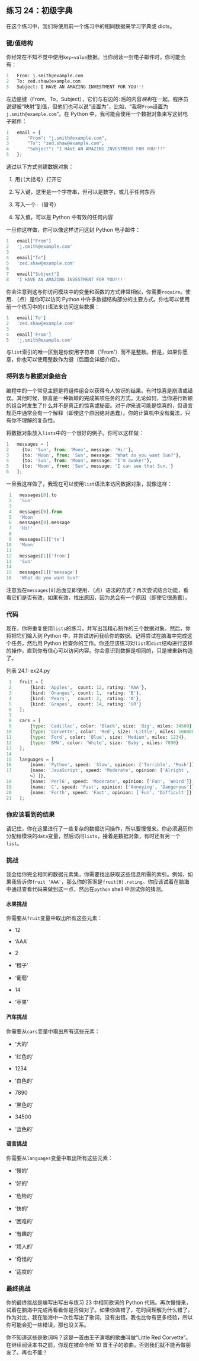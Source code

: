 ## 练习 24：初级字典

在这个练习中，我们将使用前一个练习中的相同数据来学习字典或 dicts。

### 键/值结构

你经常在不知不觉中使用`key=value`数据。当你阅读一封电子邮件时，你可能会有：

```py
1   From: j.smith@example.com
2   To: zed.shaw@example.com
3   Subject: I HAVE AN AMAZING INVESTMENT FOR YOU!!!
```

左边是键（From，To，Subject），它们与右边的`:`后的内容*映射*在一起。程序员说键被“映射”到值，但他们也可以说“设置为”，比如，“我将`From`设置为`j.smith@example.com`”。在 Python 中，我可能会使用一个数据对象来写这封电子邮件：

```py
1   email = {
2       "From": "j.smith@example.com",
3       "To": "zed.shaw@example.com",
4       "Subject": "I HAVE AN AMAZING INVESTMENT FOR YOU!!!"
5   };
```

通过以下方式创建数据对象：

1.  用`{`（大括号）打开它

2.  写入键，这里是一个字符串，但可以是数字，或几乎任何东西

3.  写入一个`:`（冒号）

4.  写入值，可以是 Python 中有效的任何内容

一旦你这样做，你可以像这样访问这封 Python 电子邮件：

```py
1   email["From"]
2   'j.smith@example.com'
3
4   email["To"]
5   'zed.shaw@example.com'
6
7   email["Subject"]
8   'I HAVE AN AMAZING INVESTMENT FOR YOU!!!'
```

你会注意到这与你访问模块中的变量和函数的方式非常相似，你需要`require`。使用`.`（点）是你可以访问 Python 中许多数据结构部分的主要方式。你也可以使用前一个练习中的`[]`语法来访问这些数据：

```py
1   email['To']
2   'zed.shaw@example.com'
3
4   email['From']
5   'j.smith@example.com'
```

与`list`索引的唯一区别是你使用字符串（'From'）而不是整数。但是，如果你愿意，你也可以使用整数作为键（后面会详细介绍）。

### 将列表与数据对象结合

编程中的一个常见主题是将组件组合以获得令人惊讶的结果。有时惊喜是崩溃或错误。其他时候，惊喜是一种新颖的完成某项任务的方式。无论如何，当你进行新颖的组合时发生了什么并不是真正的惊喜或秘密。对于*你*来说可能是惊喜的，但语言规范中通常会有一个解释（即使这个原因绝对愚蠢）。你的计算机中没有魔法，只有你不理解的复杂性。

将数据对象放入`lists`中的一个很好的例子。你可以这样做：

```py
1   messages = [
2     {to: 'Sun', from: 'Moon', message: 'Hi!'},
3     {to: 'Moon', from: 'Sun', message: 'What do you want Sun?'},
4     {to: 'Sun', from: 'Moon', message: "I'm awake!"},
5     {to: 'Moon', from: 'Sun', message: 'I can see that Sun.'}
6   ];
```

一旦我这样做了，我现在可以使用`list`语法来访问数据对象，就像这样：

```py
 1   messages[0].to
 2   'Sun'
 3
 4   messages[0].from
 5   'Moon'
 6   messages[0].message
 7   'Hi!'
 8
 9   messages[1]['to']
10   'Moon'
11
12   messages[1]['from']
13   'Sun'
14
15   messages[1]['message']
16   'What do you want Sun?'
```

注意我在`messages[0]`后面立即使用`.`（点）语法的方式？再次尝试结合功能，看看它们是否有效，如果有效，找出原因，因为总会有一个原因（即使它很愚蠢）。

### 代码

现在，你将重复使用`lists`的练习，并写出我精心制作的三个数据对象。然后，你将把它们输入到 Python 中，并尝试访问我给你的数据。记得尝试在脑海中完成这个任务，然后用 Python 检查你的工作。你还应该练习对`list`和`dict`结构进行这样的操作，直到你有信心可以访问内容。你会意识到数据是相同的，只是被重新构造了。

列表 24.1: ex24.py

```py
 1   fruit = [
 2       {kind: 'Apples',  count: 12, rating: 'AAA'},
 3       {kind: 'Oranges', count: 1,  rating: 'B'},
 4       {kind: 'Pears',   count: 2,  rating: 'A'},
 5       {kind: 'Grapes',  count: 14, rating: 'UR'}
 6   ];
 7
 8   cars = [
 9       {type: 'Cadillac', color: 'Black', size: 'Big', miles: 34500},
10       {type: 'Corvette', color: 'Red', size: 'Little', miles: 1000000},
11       {type: 'Ford', color: 'Blue', size: 'Medium', miles: 1234},
12       {type: 'BMW', color: 'White', size: 'Baby', miles: 7890}
13   ];
14
15   languages = [
16       {name: 'Python', speed: 'Slow', opinion: ['Terrible', 'Mush']},
17       {name: 'JavaScript', speed: 'Moderate', opinion: ['Alright', 'Bizarre'
         ↪] ]},
18       {name: 'Perl6', speed: 'Moderate', opinion: ['Fun', 'Weird']},
19       {name: 'C', speed: 'Fast', opinion: ['Annoying', 'Dangerous']},
20       {name: 'Forth', speed: 'Fast', opinion: ['Fun', 'Difficult']},
21   ];
```

### 你应该看到的结果

请记住，你在这里进行了一些复杂的数据访问操作，所以要慢慢来。你必须遍历你分配给模块的`data`变量，然后访问`lists`，接着是数据对象，有时还有另一个`list`。

### 挑战

我会给你完全相同的数据元素集，你需要找出获取这些信息所需的索引。例如，如果我告诉你`fruit 'AAA'`，那么你的答案是`fruit[0].rating`。你应该试着在脑海中通过查看代码来做到这一点，然后在`python` shell 中测试你的猜测。

#### 水果挑战

你需要从`fruit`变量中取出所有这些元素：

+   12

+   ‘AAA’

+   2

+   ‘橙子’

+   ‘葡萄’

+   14

+   ‘苹果’

#### 汽车挑战

你需要从`cars`变量中取出所有这些元素：

+   ‘大的’

+   ‘红色的’

+   1234

+   ‘白色的’

+   7890

+   ‘黑色的’

+   34500

+   ‘蓝色的’

#### 语言挑战

你需要从`languages`变量中取出所有这些元素：

+   ‘慢的’

+   ‘好的’

+   ‘危险的’

+   ‘快的’

+   ‘困难的’

+   ‘有趣的’

+   ‘烦人的’

+   ‘奇怪的’

+   ‘适度的’

### 最终挑战

你的最终挑战是编写出写出与练习 23 中相同歌词的 Python 代码。再次慢慢来，试着在脑海中完成再看看你是否做对了。如果你做错了，花时间理解为什么错了。作为对比，我在脑海中一次性写出了歌词，没有出错。我也比你有更多经验，所以你可能会犯一些错误，那也没关系。

你不知道这些是歌词吗？这是一首由王子演唱的歌曲叫做“Little Red Corvette”。在继续阅读本书之前，你现在被命令听 10 首王子的歌曲，否则我们就不能再做朋友了。再也不能！
